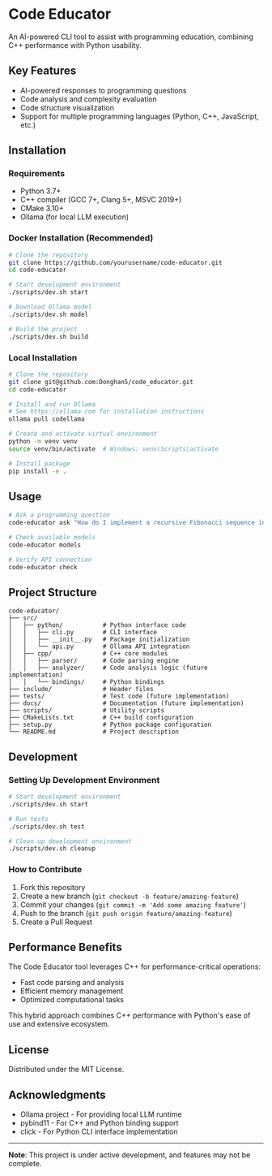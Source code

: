 # Code Educator

An AI-powered CLI tool to assist with programming education, combining C++ performance with Python usability.

## Key Features

- AI-powered responses to programming questions
- Code analysis and complexity evaluation
- Code structure visualization
- Support for multiple programming languages (Python, C++, JavaScript, etc.)

## Installation

### Requirements

- Python 3.7+
- C++ compiler (GCC 7+, Clang 5+, MSVC 2019+)
- CMake 3.10+
- Ollama (for local LLM execution)

### Docker Installation (Recommended)

```bash
# Clone the repository
git clone https://github.com/yourusername/code-educator.git
cd code-educator

# Start development environment
./scripts/dev.sh start

# Download Ollama model
./scripts/dev.sh model

# Build the project
./scripts/dev.sh build
```

### Local Installation

```bash
# Clone the repository
git clone git@github.com:Donghan5/code_educator.git
cd code-educator

# Install and run Ollama
# See https://ollama.com for installation instructions
ollama pull codellama

# Create and activate virtual environment
python -m venv venv
source venv/bin/activate  # Windows: venv\Scripts\activate

# Install package
pip install -e .
```

## Usage

```bash
# Ask a programming question
code-educator ask "How do I implement a recursive Fibonacci sequence in Python?"

# Check available models
code-educator models

# Verify API connection
code-educator check
```

## Project Structure

```
code-educator/
├── src/
│   ├── python/           # Python interface code
│   │   ├── cli.py        # CLI interface
│   │   ├── __init__.py   # Package initialization
│   │   └── api.py        # Ollama API integration
│   ├── cpp/              # C++ core modules
│   │   ├── parser/       # Code parsing engine
│   │   ├── analyzer/     # Code analysis logic (future implementation)
│   │   └── bindings/     # Python bindings
├── include/              # Header files
├── tests/                # Test code (future implementation)
├── docs/                 # Documentation (future implementation)
├── scripts/              # Utility scripts
├── CMakeLists.txt        # C++ build configuration
├── setup.py              # Python package configuration
└── README.md             # Project description
```

## Development

### Setting Up Development Environment

```bash
# Start development environment
./scripts/dev.sh start

# Run tests
./scripts/dev.sh test

# Clean up development environment
./scripts/dev.sh cleanup
```

### How to Contribute

1. Fork this repository
2. Create a new branch (`git checkout -b feature/amazing-feature`)
3. Commit your changes (`git commit -m 'Add some amazing feature'`)
4. Push to the branch (`git push origin feature/amazing-feature`)
5. Create a Pull Request

## Performance Benefits

The Code Educator tool leverages C++ for performance-critical operations:
- Fast code parsing and analysis
- Efficient memory management
- Optimized computational tasks

This hybrid approach combines C++ performance with Python's ease of use and extensive ecosystem.

## License

Distributed under the MIT License.

## Acknowledgments

- Ollama project - For providing local LLM runtime
- pybind11 - For C++ and Python binding support
- click - For Python CLI interface implementation

---

**Note**: This project is under active development, and features may not be complete.
